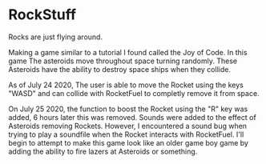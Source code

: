 # RockStuff
Rocks are just flying around.

Making a game similar to a tutorial I found called the Joy of Code.
In this game The asteroids move throughout space turning randomly.
These Asteroids have the ability to destroy space ships when they collide.

As of July 24 2020,
The user is able to move the Rocket using the keys "WASD" and can collide with RocketFuel to completly remove it from space.

On July 25 2020,
the function to boost the Rocket using the "R" key was added, 6 hours later this was removed.
Sounds were added to the effect of Asteroids removing Rockets. However, I encountered a sound bug when trying to play a soundfile when the Rocket interacts with RocketFuel.
I'll begin to attempt to make this game look like an older game boy game by adding the ability to fire lazers at Asteroids or something.
